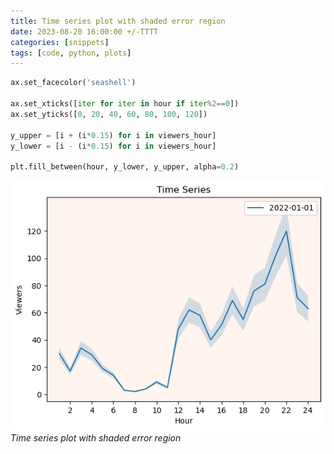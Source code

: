 ```yaml
---
title: Time series plot with shaded error region
date: 2023-08-20 16:00:00 +/-TTTT
categories: [snippets]
tags: [code, python, plots]
---
```


```python
ax.set_facecolor('seashell')

ax.set_xticks([iter for iter in hour if iter%2==0])
ax.set_yticks([0, 20, 40, 60, 80, 100, 120])

y_upper = [i + (i*0.15) for i in viewers_hour]
y_lower = [i - (i*0.15) for i in viewers_hour]

plt.fill_between(hour, y_lower, y_upper, alpha=0.2)
```

![error as shaded region in time series plot](/assets/snippets/img/20230820-colorShade.png)
_Time series plot with shaded error region_